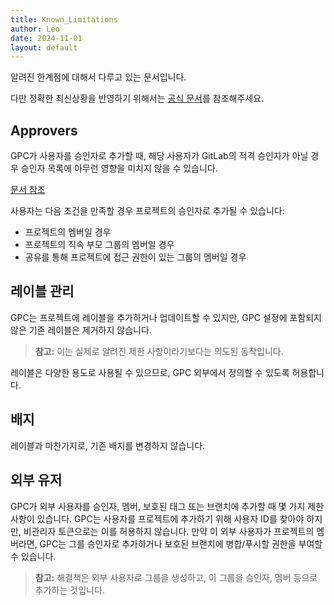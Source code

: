 ```yaml
---
title: Known_Limitations
author: Leo
date: 2024-11-01
layout: default
---
```

알려진 한계점에 대해서 다루고 있는 문서입니다.

다만 정확한 최신상황을 반영하기 위해서는 [공식 문서](https://grouperenault.gitlab.io/gitlab-project-configurator/docs/known_limitations.html)를 참조해주세요.

## Approvers

GPC가 사용자를 승인자로 추가할 때, 해당 사용자가 GitLab의 적격 승인자가 아닐 경우 승인자 목록에 아무런 영향을 미치지 않을 수 있습니다.

[문서 참조](https://docs.gitlab.com/ee/user/project/merge_requests/merge_request_approvals.html#eligible-approvers) 

사용자는 다음 조건을 만족할 경우 프로젝트의 승인자로 추가될 수 있습니다:

- 프로젝트의 멤버일 경우
- 프로젝트의 직속 부모 그룹의 멤버일 경우
- 공유를 통해 프로젝트에 접근 권한이 있는 그룹의 멤버일 경우

## 레이블 관리

GPC는 프로젝트에 레이블을 추가하거나 업데이트할 수 있지만, GPC 설정에 포함되지 않은 기존 레이블은 제거하지 않습니다.

> **참고:** 이는 실제로 알려진 제한 사항이라기보다는 의도된 동작입니다.

레이블은 다양한 용도로 사용될 수 있으므로, GPC 외부에서 정의할 수 있도록 허용합니다.

## 배지

레이블과 마찬가지로, 기존 배지를 변경하지 않습니다.

## 외부 유저

GPC가 외부 사용자를 승인자, 멤버, 보호된 태그 또는 브랜치에 추가할 때 몇 가지 제한 사항이 있습니다. GPC는 사용자를 프로젝트에 추가하기 위해 사용자 ID를 찾아야 하지만, 비관리자 토큰으로는 이를 허용하지 않습니다. 만약 이 외부 사용자가 프로젝트의 멤버라면, GPC는 그를 승인자로 추가하거나 보호된 브랜치에 병합/푸시할 권한을 부여할 수 있습니다.

> **참고:** 해결책은 외부 사용자로 그룹을 생성하고, 이 그룹을 승인자, 멤버 등으로 추가하는 것입니다.
